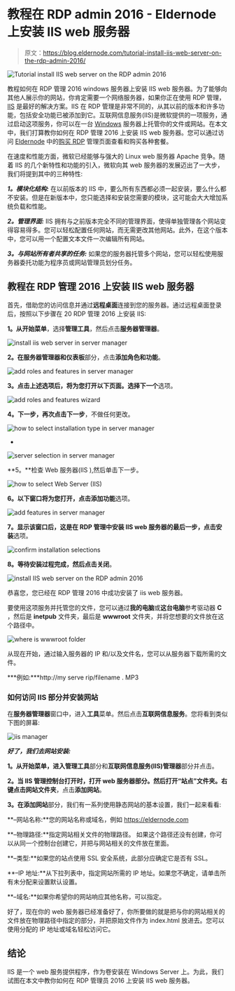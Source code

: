 # 教程在 RDP admin 2016 - Eldernode 上安装 IIS web 服务器

> 原文：<https://blog.eldernode.com/tutorial-install-iis-web-server-on-the-rdp-admin-2016/>

![Tutorial install IIS web server on the RDP admin 2016](img/ebe508ca384ef4b9d2617cd71b1275bd.png)

教程如何在 RDP 管理 2016 windows 服务器上安装 IIS web 服务器。为了能够向其他人展示你的网站，你肯定需要一个网络服务器，如果你正在使用 RDP 管理， [IIS](https://www.iis.net/) 是最好的解决方案。IIS 在 RDP 管理是非常不同的，从其以前的版本和许多功能，包括安全功能已被添加到它。互联网信息服务(IIS)是微软提供的一项服务，通过启动这项服务，你可以在一台 [Windows](https://blog.eldernode.com/tag/windows/) 服务器上托管你的文件或网站。在本文中，我们打算教你如何在 RDP 管理 2016 上安装 IIS web 服务器。您可以通过访问 [Eldernode](https://eldernode.com/) 中的[购买 RDP](https://eldernode.com/buy-rdp/) 管理页面查看和购买各种套餐。

在速度和性能方面，微软已经能够与强大的 Linux web 服务器 Apache 竞争。随着 IIS 的几个新特性和功能的引入，微软向其 web 服务器的发展迈出了一大步，我们将提到其中的三种特性:

***1。模块化结构:*** 在以前版本的 IIS 中，要么所有东西都必须一起安装，要么什么都不安装。但是在新版本中，您只能选择和安装您需要的模块，这可能会大大增加系统负载和性能。

***2。管理界面:*** IIS 拥有与之前版本完全不同的管理界面，使得单独管理各个网站变得容易得多。您可以轻松配置任何网站，而无需更改其他网站。此外，在这个版本中，您可以用一个配置文本文件一次编辑所有网站。

***3。与网站所有者共享的任务:*** 如果您的服务器托管多个网站，您可以轻松使用服务器委托功能为程序员或网站管理员划分任务。

## 教程在 RDP 管理 2016 上安装 IIS web 服务器

首先，借助您的访问信息并通过**远程桌面**连接到您的服务器。通过远程桌面登录后，按照以下步骤在 20 RDP 管理 2016 上安装 IIS:

**1。**从**开始菜单**，选择**管理工具**，然后点击**服务器管理器**。

![install iis web server in server manager](img/3104147c42730f0a9a32529d42d11fe5.png)

**2。**在服务器管理器和**仪表板**部分，点击**添加角色和功能**。

![add roles and features in server manager](img/adb0a823f627069162ca861c049c5123.png)

**3。**点击上述选项后，将为您打开以下页面。选择**下一个**选项。

![add roles and features wizard](img/a2a97dff61cc5b674e3f91edccb9ec93.png)

**4。**下一步，再次点击**下一步**，不做任何更改。

![how to select installation type in server manager](img/652601154d04aa84d6937df8510e3323.png)

*

![server selection in server manager](img/b36ee5127ff13ab0d1f01d40fa32e941.png)

**5。**检查 Web 服务器(IIS ),然后单击下一步。

![how to select Web Server (IIS)](img/559e48869a61a7a38cfcf5dd9f3d328f.png)

**6。**以下窗口将为您打开，点击**添加功能**选项。

![add features in server manager](img/b6f8833f3553e7fbe5dfa51780d4ea87.png)

**7。**显示该窗口后，这是在 RDP 管理中安装 IIS web 服务器的最后一步，点击**安装**选项。

![confirm installation selections](img/017e0bc24adc732ea4a8f47f3afe0bb7.png)

**8。**等待安装过程完成，然后点击**关闭**。

![install IIS web server on the RDP admin 2016](img/7d8baaa57a72bcbf27cfcf82f6f6391f.png)

恭喜您，您已经在 RDP 管理 2016 中成功安装了 iis web 服务器。

要使用这项服务并托管您的文件，您可以通过**我的电脑**或**这台电脑**参考驱动器 **C** ，然后是 **inetpub** 文件夹，最后是 **wwwroot** 文件夹，并将您想要的文件放在这个路径中。

![where is wwwroot folder](img/37d16696a3e4749aae6b14e75b5a15f7.png)

从现在开始，通过输入服务器的 IP 和/以及文件名，您可以从服务器下载所需的文件。

***例如:***http://my serve rip/filename . MP3

### 如何访问 IIS 部分并安装网站

在**服务器管理器**窗口中，进入**工具**菜单。然后点击**互联网信息服务**。您将看到类似下图的屏幕:

![iis manager](img/0e5124e50386e90d2c25016d13ee4ad6.png)

***好了，我们去网站安装:***

**1。**从开始菜单，进入**管理工具**部分和**互联网信息服务(IIS)管理器**部分并点击。

**2。**当 IIS 管理控制台打开时，打开 **web 服务器**部分。然后打开“站点”文件夹。右键点击**网站文件夹**，点击**添加网站**。

**3。**在**添加网站**部分，我们有一系列使用静态网站的基本设置，我们一起来看看:

**–网站名称:**您的网站名称或域名，例如 https://eldernode.com

**–物理路径:**指定网站相关文件的物理路径。
如果这个路径还没有创建，你可以从同一个控制台创建它，并把与网站相关的文件放在里面。

**–类型:**如果您的站点使用 SSL 安全系统，此部分应确定它是否有 SSL。

**–IP 地址:**从下拉列表中，指定网站所需的 IP 地址。如果您不确定，请单击所有未分配来设置默认设置。

**–域名:**如果你希望你的网站响应其他名称，可以指定。

好了，现在你的 web 服务器已经准备好了，你所要做的就是把与你的网站相关的文件放在物理路径中指定的部分，并把原始文件作为 index.html 放进去。您可以使用分配的 IP 地址或域名轻松访问它。

## 结论

IIS 是一个 web 服务提供程序，作为卷安装在 Windows Server 上。为此，我们试图在本文中教你如何在 RDP 管理员 2016 上安装 IIS web 服务器。